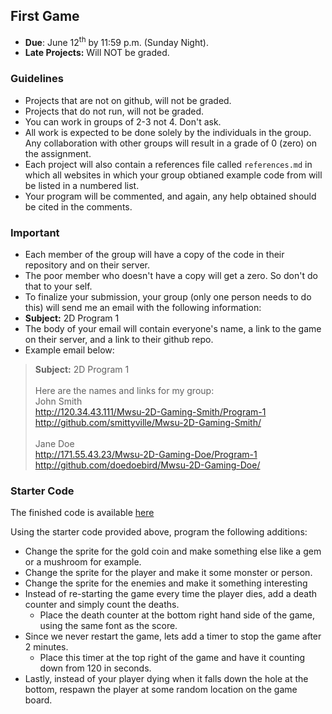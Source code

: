 ## First Game
- **Due**: June 12<sup>th</sup> by 11:59 p.m. (Sunday Night).
- **Late Projects:** Will NOT be graded. 

### Guidelines
- Projects that are not on github, will not be graded. 
- Projects that do not run, will not be graded.
- You can work in groups of 2-3 not 4. Don't ask.
- All work is expected to be done solely by the individuals in the group. Any collaboration with other groups will result in a grade of 0 (zero) on the assignment.
- Each project will also contain a references file called `references.md` in which all websites in which your group obtianed example code from will be listed in a numbered list.
- Your program will be commented, and again, any help obtained should be cited in the comments.

### Important
- Each member of the group will have a copy of the code in their repository and on their server. 
- The poor member who doesn't have a copy will get a zero. So don't do that to your self.
- To finalize your submission, your group (only one person needs to do this) will send me an email with the following information:
- **Subject:** 2D Program 1
- The body of your email will contain everyone's name, a link to the game on their server, and a link to their github repo.
- Example email below:

> **Subject:** 2D Program 1<br><br>
> Here are the names and links for my group:<br>
John Smith<br>
  http://120.34.43.111/Mwsu-2D-Gaming-Smith/Program-1<br>
  http://github.com/smittyville/Mwsu-2D-Gaming-Smith/<br><br>
  Jane Doe<br>
  http://171.55.43.23/Mwsu-2D-Gaming-Doe/Program-1<br>
  http://github.com/doedoebird/Mwsu-2D-Gaming-Doe/<br>  

            

### Starter Code
The finished code is available [here](https://github.com/rugbyprof/Mwsu-Mobile-Gaming/tree/master/Example_code/Program_1_Starter)


Using the starter code provided above, program the following additions:
- Change the sprite for the gold coin and make something else like a gem or a mushroom for example.
- Change the sprite for the player and make it some monster or person.
- Change the sprite for the enemies and make it something interesting
- Instead of re-starting the game every time the player dies, add a death counter and simply count the deaths. 
    - Place the death counter at the bottom right hand side of the game, using the same font as the score.
- Since we never restart the game, lets add a timer to stop the game after 2 minutes. 
    - Place this timer at the top right of the game and have it counting down from 120 in seconds. 
- Lastly, instead of your player dying when it falls down the hole at the bottom, respawn the player at some random location on the game board.  
